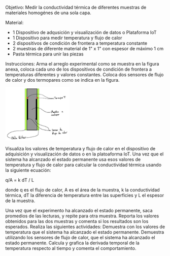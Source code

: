 Objetivo: Medir la conductividad térmica de diferentes muestras de materiales homogénes de una sola capa.



Material:
* 1 Dispositivo de adqusición y visualización de datos o Plataforma IoT
* 1 Dispositivo para medir temperatura y flujo de calor
* 2 dispositivos de condición de frontera a temperatura constante
* 2 muestras de diferente material de  1" x 1" con espesor de máximo 1 cm
* Pasta térmica para unir las piezas

Instrucciones:
Arma el arreglo experimental como se muestra en la figura anexa, coloca cada uno de los dispositivos de condición de frontera a temperaturas diferentes y valores constantes. Coloca dos sensores de flujo de calor y dos termopares como se indica en la figura.

<img src="https://github.com/AltamarMx/LabModularCalor/blob/main/practicas/img/conductividad_esquema.jpeg"
     alt=“Login”
     width="40%" />



Visualiza los valores de temperatura y flujo de calor en el dispositivo de adquisición y visualización de datos o en la platoaforma IoT.
Una vez que el sistema ha alcanzado el estado permanente usa esos valores de temperatura y flujo de calor para calcular la conductividad térmica usando la siguiente ecuación:

q/A  = k dT / L

donde q es el flujo de calor, A es el área de la muestra, k la conductividad térmica, dT la diferencia de temperatura entre las superficies y L el espesor de la muestra.

Una vez que el experimento ha alcanzado el estado permanente, saca promedios de las lecturas, y repite para otra muestra. Reporta los valores obtenidos para las dos muestras y comenta si los resultados son los esperados.
Realiza las siguientes actividades:
Demuestra con los valores de temperatura que el sistema ha alcanzado el estado permanente.
Demuestra utilizando los sensores de flujo de calor, que el sistema ha alcanzado el estado permanente.
Calcula y grafica la derivada temporal de la temperatura respecto al tiempo y comenta el comportamiento.
